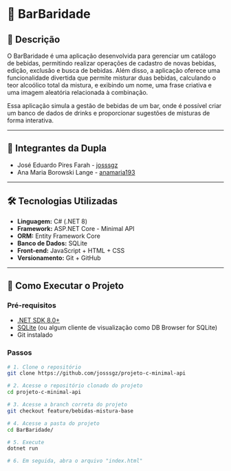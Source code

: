 # 🍹 BarBaridade

## 🧾 Descrição

O BarBaridade é uma aplicação desenvolvida para gerenciar um catálogo de bebidas, permitindo realizar operações de cadastro de novas bebidas, edição, exclusão e busca de bebidas. Além disso, a aplicação oferece uma funcionalidade divertida que permite misturar duas bebidas, calculando o teor alcoólico total da mistura, e exibindo um nome, uma frase criativa e uma imagem aleatória relacionada à combinação.

Essa aplicação simula a gestão de bebidas de um bar, onde é possível criar um banco de dados de drinks e proporcionar sugestões de misturas de forma interativa.

---

## 👥 Integrantes da Dupla

- José Eduardo Pires Farah - [josssgz](https://github.com/josssgz)
- Ana Maria Borowski Lange  - [anamaria193](https://github.com/anamaria193)

---

## 🛠️ Tecnologias Utilizadas

- **Linguagem:** C# (.NET 8)
- **Framework:** ASP.NET Core - Minimal API
- **ORM:** Entity Framework Core
- **Banco de Dados:** SQLite
- **Front-end:** JavaScript + HTML + CSS
- **Versionamento:** Git + GitHub

---

## 🚀 Como Executar o Projeto

### Pré-requisitos

- [.NET SDK 8.0+](https://dotnet.microsoft.com/en-us/download)
- [SQLite](https://www.sqlite.org/download.html) (ou algum cliente de visualização como DB Browser for SQLite)
- Git instalado

### Passos

```bash
# 1. Clone o repositório
git clone https://github.com/josssgz/projeto-c-minimal-api

# 2. Acesse o repositório clonado do projeto
cd projeto-c-minimal-api

# 3. Acesse a branch correta do projeto
git checkout feature/bebidas-mistura-base

# 4. Acesse a pasta do projeto
cd BarBaridade/

# 5. Execute
dotnet run

# 6. Em seguida, abra o arquivo "index.html"
